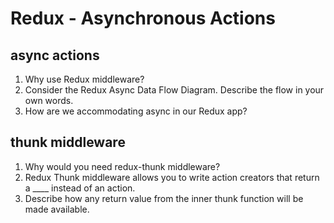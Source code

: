 # Redux - Asynchronous Actions

## async actions

1. Why use Redux middleware?
2. Consider the Redux Async Data Flow Diagram. Describe the flow in your own words.
3. How are we accommodating async in our Redux app?

## thunk middleware

1. Why would you need redux-thunk middleware?
2. Redux Thunk middleware allows you to write action creators that return a ____ instead of an action.
3. Describe how any return value from the inner thunk function will be made available.